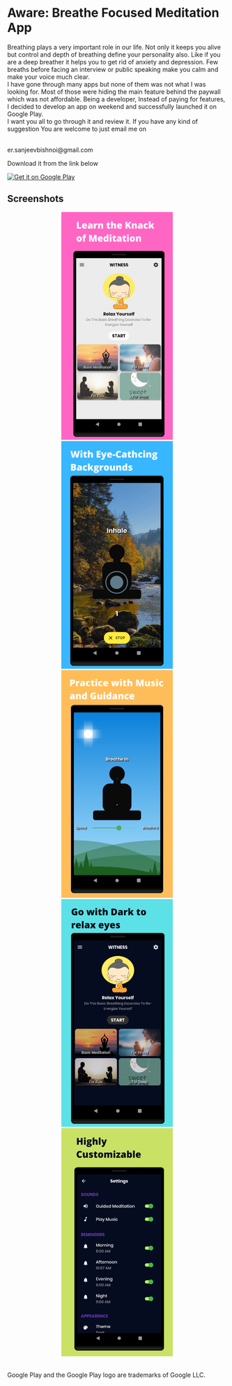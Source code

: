 # Aware: Breathe Focused Meditation App
<p>Breathing plays a very important role in our life. Not only it keeps you alive but control and depth of breathing define your personality also. Like if you are a deep breather it helps you to get rid of anxiety and depression.
Few breaths before facing an interview or public speaking make you calm and make your voice much clear.<br/>
I have gone through many apps but none of them was not what I was looking for. Most of those were hiding the main feature behind the paywall which was not affordable.
Being a developer, Instead of paying for features, I decided to develop an app on weekend and successfully launched it on Google Play.<br/>
I want you all to go through it and review it. If you have any kind of suggestion You are welcome to just email me on</p><br/>
er.sanjeevbishnoi@gmail.com

Download it from the link below<br />
<p><a href="https://play.google.com/store/apps/details?id=com.mogaero.aware"><img src="https://play.google.com/intl/en_us/badges/images/generic/en_badge_web_generic.png" alt="Get it on Google Play" width="200"></a></p>




## Screenshots
  <p align="center">
  <img src="screenshots/first.png" width="256" hspace="4" />
  <img src="screenshots/second.png" width="256" hspace="4" />
  <img src="screenshots/third.png" width="256" hspace="4" />
  <img src="screenshots/fourth.png" width="256" hspace="4" />
  <img src="screenshots/fifth.png" width="256" hspace="4" />
  
</p><br />
Google Play and the Google Play logo are trademarks of Google LLC.

